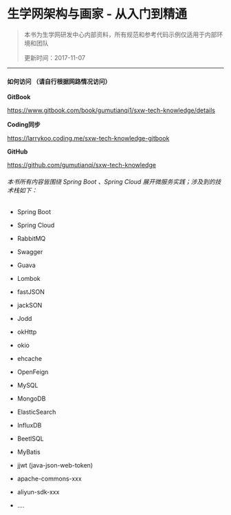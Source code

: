 # 生学网架构与画家 - 从入门到精通

> 本书为生学网研发中心内部资料，所有规范和参考代码示例仅适用于内部环境和团队
>
> 更新时间：2017-11-07

---

#### 如何访问 （请自行根据网路情况访问）

**GitBook**

https://www.gitbook.com/book/gumutianqi1/sxw-tech-knowledge/details


**Coding同步**

https://larrykoo.coding.me/sxw-tech-knowledge-gitbook

**GitHub**

https://github.com/gumutianqi/sxw-tech-knowledge




###### 本书所有内容皆围绕 Spring Boot 、Spring Cloud 展开微服务实践；涉及到的技术栈如下：

* Spring Boot
* Spring Cloud
* RabbitMQ
* Swagger
* Guava
* Lombok
* fastJSON
* jackSON
* Jodd
* okHttp
* okio
* ehcache
* OpenFeign
* MySQL
* MongoDB
* ElasticSearch
* InfluxDB
* BeetlSQL
* MyBatis
* jjwt \(java-json-web-token\)
* apache-commons-xxx
* aliyun-sdk-xxx

* ....



